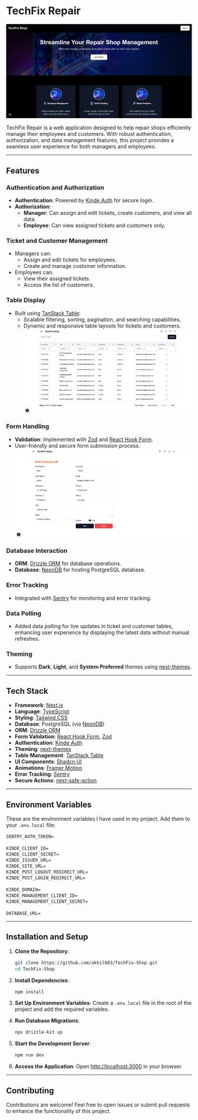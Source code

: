 # TechFix Repair

![Landing Page](/public/readme/hero.png)

TechFix Repair is a web application designed to help repair shops efficiently manage their employees and customers. With robust authentication, authorization, and data management features, this project provides a seamless user experience for both managers and employees.

---

## Features

### Authentication and Authorization
- **Authentication**: Powered by [Kinde Auth](https://kinde.com/) for secure login.
- **Authorization**:
  - **Manager**: Can assign and edit tickets, create customers, and view all data.
  - **Employee**: Can view assigned tickets and customers only.

### Ticket and Customer Management
- Managers can:
  - Assign and edit tickets for employees.
  - Create and manage customer information.
- Employees can:
  - View their assigned tickets.
  - Access the list of customers.

### Table Display
- Built using [TanStack Table](https://tanstack.com/table):
  - Scalable filtering, sorting, pagination, and searching capabilities.
  - Dynamic and responsive table layouts for tickets and customers.
![Display Table](/public/readme/table.png)

### Form Handling
- **Validation**: Implemented with [Zod](https://zod.dev/) and [React Hook Form](https://react-hook-form.com/).
- User-friendly and secure form submission process.
![Display Form](/public/readme/edit.png)

### Database Interaction
- **ORM**: [Drizzle ORM](https://github.com/drizzle-team/drizzle-orm) for database operations.
- **Database**: [NeonDB](https://neon.tech/) for hosting PostgreSQL database.

### Error Tracking
- Integrated with [Sentry](https://sentry.io/) for monitoring and error tracking.

### Data Polling
- Added data polling for live updates in ticket and customer tables, enhancing user experience by displaying the latest data without manual refreshes.

### Theming
- Supports **Dark**, **Light**, and **System Preferred** themes using [next-themes](https://github.com/pacocoursey/next-themes).


---

## Tech Stack

- **Framework**: [Next.js](https://nextjs.org/)
- **Language**: [TypeScript](https://www.typescriptlang.org/)
- **Styling**: [Tailwind CSS](https://tailwindcss.com/)
- **Database**: PostgreSQL (via [NeonDB](https://neon.tech/))
- **ORM**: [Drizzle ORM](https://github.com/drizzle-team/drizzle-orm)
- **Form Validation**: [React Hook Form](https://react-hook-form.com/), [Zod](https://zod.dev/)
- **Authentication**: [Kinde Auth](https://kinde.com/)
- **Theming**: [next-themes](https://github.com/pacocoursey/next-themes)
- **Table Management**: [TanStack Table](https://tanstack.com/table)
- **UI Components**: [Shadcn UI](https://shadcn.dev/)
- **Animations**: [Framer Motion](https://www.framer.com/motion/)
- **Error Tracking**: [Sentry](https://sentry.io/)
- **Secure Actions**: [next-safe-action](https://github.com/luciancaetano/next-safe-action)

---

## Environment Variables

These are the environment variables I have used in my project. Add them to your `.env.local` file:

```env
SENTRY_AUTH_TOKEN=

KINDE_CLIENT_ID=
KINDE_CLIENT_SECRET=
KINDE_ISSUER_URL=
KINDE_SITE_URL=
KINDE_POST_LOGOUT_REDIRECT_URL=
KINDE_POST_LOGIN_REDIRECT_URL=

KINDE_DOMAIN=
KINDE_MANAGEMENT_CLIENT_ID=
KINDE_MANAGEMENT_CLIENT_SECRET=

DATABASE_URL=
```

---

## Installation and Setup

1. **Clone the Repository**:
   ```bash
   git clone https://github.com/akhil683/TechFix-Shop.git
   cd TechFix-Shop
   ```

2. **Install Dependencies**:
   ```bash
   npm install
   ```

3. **Set Up Environment Variables**:
   Create a `.env.local` file in the root of the project and add the required variables.

4. **Run Database Migrations**:
   ```bash
   npx drizzle-kit up
   ```

5. **Start the Development Server**:
   ```bash
   npm run dev
   ```

6. **Access the Application**:
   Open [http://localhost:3000](http://localhost:3000) in your browser.

---

## Contributing
Contributions are welcome! Feel free to open issues or submit pull requests to enhance the functionality of this project.

